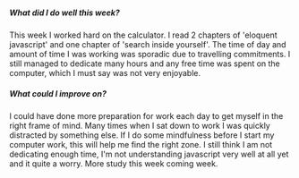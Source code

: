 <h5> What did I do well this week? </h5>
  <p>
     This week I worked hard on the calculator. I read 2 chapters of 'eloquent javascript' and one chapter of 'search inside yourself'. The time of day and amount of time I was working was sporadic due to travelling commitments. I still managed to dedicate many hours and any free time was spent on the computer, which I must say was not very enjoyable.
  </p>
<h5> What could I improve on? </h5>
  <p> I could have done more preparation for work each day to get myself in the right frame of mind. Many times when I sat down to work I was quickly distracted by something else. If I do some mindfulness before I start my computer work, this will help me find the right zone. I still think I am not dedicating enough time, I'm not understanding javascript very well at all yet and it quite a worry. More study this week coming week.
  </p>
